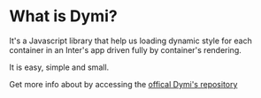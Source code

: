 # What is Dymi?

It's a Javascript library that help us loading dynamic style for each container in an Inter's app driven fully
by container's rendering.

It is easy, simple and small.

Get more info about by accessing the [offical Dymi's repository](https://github.com/DenisPower1/dymi/)
